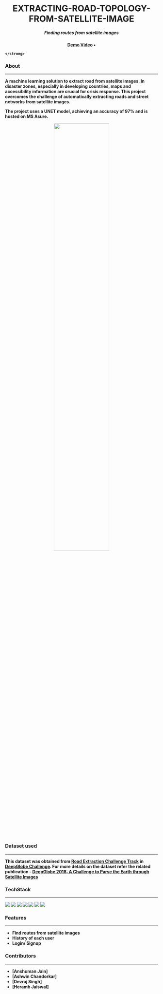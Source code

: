 
<h1 align="center">
  EXTRACTING-ROAD-TOPOLOGY-FROM-SATELLITE-IMAGE
</h1>

<h5 align="center">
	Finding routes from satellite images
</h5>

<p align="center">
	<strong>
		<a href="https://drive.google.com/file/d/1A2OZsPJdHoHygQeAqDwPBMyf1xojDAg8/view?usp=sharing">Demo Video</a>
		•
		
	</strong>
</p>

### About
---------
A machine learning solution to extract road from satellite images. In disaster zones, especially in developing countries, maps and accessibility information are crucial for crisis response. This project overcomes the challenge of automatically extracting roads and street networks from satellite images.

The project uses a UNET model, achieving an accuracy of 97% and is hosted on MS Asure.

<p align="center">
	<img src = "https://user-images.githubusercontent.com/35189722/119429631-d1bd8000-bd2c-11eb-96e2-3493b49f0c88.png" align = "center" width = "60%"/>
</p>

### Dataset used
----------------

This dataset was obtained from [Road Extraction Challenge Track](https://competitions.codalab.org/competitions/18467) in [DeepGlobe Challenge](http://deepglobe.org/challenge.html). For more details on the dataset refer the related publication - [DeepGlobe 2018: A Challenge to Parse the Earth through Satellite Images](https://arxiv.org/abs/1805.06561)

### TechStack
-------------

<img src="https://img.shields.io/badge/Django-092E20?style=for-the-badge&logo=django&logoColor=white"/> <img src="https://img.shields.io/badge/TensorFlow-FF6F00?style=for-the-badge&logo=TensorFlow&logoColor=white"/> 
<img src="https://img.shields.io/badge/Keras-D00000?style=for-the-badge&logo=Keras&logoColor=white"/> <img src="https://img.shields.io/badge/Bootstrap-563D7C?style=for-the-badge&logo=bootstrap&logoColor=white"/>
<img src="https://img.shields.io/badge/JavaScript-F7DF1E?style=for-the-badge&logo=javascript&logoColor=black"/> <img src="https://img.shields.io/badge/HTML5-E34F26?style=for-the-badge&logo=html5&logoColor=white"/>
<img src="https://img.shields.io/badge/SQLite-07405E?style=for-the-badge&logo=sqlite&logoColor=white"/>

### Features
------------
- Find routes from satellite images
- History of each user
- Login/ Signup



### Contributors
----------------
- [Anshuman Jain]
- [Ashwin Chandorkar]
- [Devraj Singh]
- [Heramb Jaiswal]

